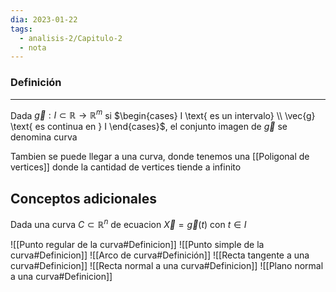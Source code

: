 ```yaml
---
dia: 2023-01-22
tags:
  - analisis-2/Capitulo-2
  - nota
---
```

### Definición
---
Dada $\vec{g} : I \subset \mathbb{R} \to \mathbb{R}^m$ si $\begin{cases} I \text{ es un intervalo} \\ \vec{g} \text{ es continua en } I \end{cases}$, el conjunto imagen de $\vec{g}$ se denomina curva

Tambien se puede llegar a una curva, donde tenemos una [[Poligonal de vertices]] donde la cantidad de vertices tiende a infinito

## Conceptos adicionales
Dada una curva $C \subset \mathbb{R}^n$ de ecuacion $\vec{X} = \vec{g}(t)$ con $t \in I$

![[Punto regular de la curva#Definicion]] ![[Punto simple de la curva#Definicion]] ![[Arco de curva#Definición]] ![[Recta tangente a una curva#Definicion]] ![[Recta normal a una curva#Definicion]] ![[Plano normal a una curva#Definicion]]